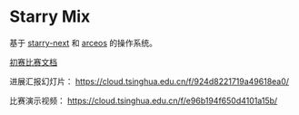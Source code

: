 
# Starry Mix

基于 [starry-next](https://github.com/oscomp/starry-next) 和 [arceos](https://github.com/oscomp/arceos) 的操作系统。

[初赛比赛文档](./初赛文档.pdf)

进展汇报幻灯片： https://cloud.tsinghua.edu.cn/f/924d8221719a49618ea0/

比赛演示视频： https://cloud.tsinghua.edu.cn/f/e96b194f650d4101a15b/
